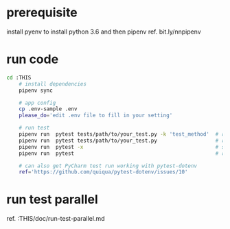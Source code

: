 # prerequisite
install pyenv to install python 3.6 and then pipenv ref. bit.ly/nnpipenv

# run code
```bash
cd :THIS
    # install dependencies
    pipenv sync

    # app config
    cp .env-sample .env
    please_do='edit .env file to fill in your setting' 

    # run test 
    pipenv run  pytest tests/path/to/your_test.py -k 'test_method'  # run a specific test method
    pipenv run  pytest tests/path/to/your_test.py                   # run tests in a file
    pipenv run  pytest -x                                           # stop after 1st failed test
    pipenv run  pytest                                              # run all

    # can also get PyCharm test run working with pytest-dotenv 
    ref='https://github.com/quiqua/pytest-dotenv/issues/10'
```

# run test parallel
ref. :THIS/doc/run-test-parallel.md
